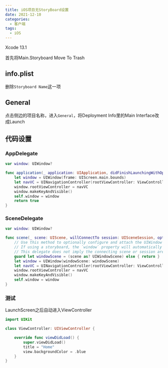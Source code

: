 ```yaml
---
title: iOS项目无StoryBoard设置
date: 2021-12-10
categories:
  - 客户端
tags:
  - iOS
---
```


Xcode 13.1

首先将Main.Storyboard Move To Trash

## info.plist

删除`Storyboard Name`这一项

## General

点击侧边的项目名称，进入`General`，将Deployment Info里的Main Interface改成Launch

## 代码设置

### AppDelegate

```swift
var window: UIWindow?

func application(_ application: UIApplication, didFinishLaunchingWithOptions launchOptions: [UIApplication.LaunchOptionsKey: Any]?) -> Bool {
    let window = UIWindow(frame: UIScreen.main.bounds)
    let navVC = UINavigationController(rootViewController: ViewController())
    window.rootViewController = navVC
    window.makeKeyAndVisible()
    self.window = window
    return true
}
```

### SceneDelegate

```swift
var window: UIWindow?

func scene(_ scene: UIScene, willConnectTo session: UISceneSession, options connectionOptions: UIScene.ConnectionOptions) {
    // Use this method to optionally configure and attach the UIWindow `window` to the provided UIWindowScene `scene`.
    // If using a storyboard, the `window` property will automatically be initialized and attached to the scene.
    // This delegate does not imply the connecting scene or session are new (see `application:configurationForConnectingSceneSession` instead).
    guard let windowScene = (scene as? UIWindowScene) else { return }
    let window = UIWindow(windowScene: windowScene)
    let navVC = UINavigationController(rootViewController: ViewController())
    window.rootViewController = navVC
    window.makeKeyAndVisible()
    self.window = window
}
```

### 测试

LaunchScreen之后自动进入ViewController

```swift
import UIKit

class ViewController: UIViewController {

    override func viewDidLoad() {
        super.viewDidLoad()
        title = "Home"
        view.backgroundColor = .blue
    }
}
```

